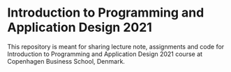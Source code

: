 # Introduction to Programming and Application Design 2021
This repository is meant for sharing lecture note, assignments and code for Introduction to Programming and Application Design 2021 course at Copenhagen Business School, Denmark.

